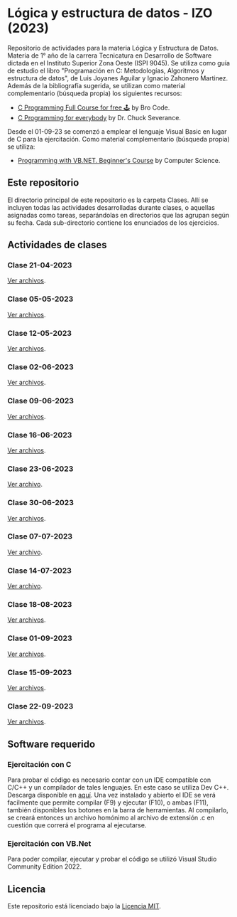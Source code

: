 # Lógica y estructura de datos - IZO (2023)

Repositorio de actividades para la materia Lógica y Estructura de Datos. Materia de 1° año de la carrera Tecnicatura en Desarrollo de Software dictada en el Instituto Superior Zona Oeste (ISPI 9045). Se utiliza como guía de estudio el libro "Programación en C: Metodologías, Algoritmos y estructura de datos", de Luis Joyanes Aguilar y Ignacio Zahonero Martinez.
Además de la bibliografía sugerida, se utilizan como material complementario (búsqueda propia) los siguientes recursos:

-   [C Programming Full Course for free 🕹️](https://www.youtube.com/watch?v=87SH2Cn0s9A) by Bro Code.
-   [C Programming for everybody](https://www.youtube.com/watch?v=XteaWkvontg&list=PLlRFEj9H3Oj5NbaFb1b2n8lib01uNPWLa) by Dr. Chuck Severance.

Desde el 01-09-23 se comenzó a emplear el lenguaje Visual Basic en lugar de C para la ejercitación.
Como material complementario (búsqueda propia) se utiliza:

-   [Programming with VB.NET. Beginner's Course](https://www.youtube.com/playlist?list=PLTd6ceoshpremSFQxYM4L0p4Q6hR-4e4J) by Computer Science.

## Este repositorio

El directorio principal de este repositorio es la carpeta Clases. Allí se incluyen todas las actividades desarrolladas durante clases, o aquellas asignadas como tareas, separándolas en directorios que las agrupan según su fecha. Cada sub-directorio contiene los enunciados de los ejercicios.

## Actividades de clases

### Clase 21-04-2023

[Ver archivos](https://github.com/sfonzo96/IZO-Logica-Actividades/blob/main/Clases/23_04_21-Actividad).

### Clase 05-05-2023

[Ver archivos](https://github.com/sfonzo96/IZO-Logica-Actividades/blob/main/Clases/23_05_05-Actividad).

### Clase 12-05-2023

[Ver archivos](https://github.com/sfonzo96/IZO-Logica-Actividades/blob/main/Clases/23_05_12-Actividad).

### Clase 02-06-2023

[Ver archivos](https://github.com/sfonzo96/IZO-Logica-Actividades/blob/main/Clases/23_06_02-Actividad).

### Clase 09-06-2023

[Ver archivos](https://github.com/sfonzo96/IZO-Logica-Actividades/blob/main/Clases/23_06_09-Actividad).

### Clase 16-06-2023

[Ver archivos](https://github.com/sfonzo96/IZO-Logica-Actividades/blob/main/Clases/23_06_16-Actividad).

### Clase 23-06-2023

[Ver archivo](https://github.com/sfonzo96/IZO-Logica-Actividades/blob/main/Clases/23_06_23-Actividad/ejercicio1.c).

### Clase 30-06-2023

[Ver archivos](https://github.com/sfonzo96/IZO-Logica-Actividades/blob/main/Clases/23_06_30-Actividad).

### Clase 07-07-2023

[Ver archivo](https://github.com/sfonzo96/IZO-Logica-Actividades/blob/main/Clases/23_07_07-Parcial/parcial.c).

### Clase 14-07-2023

[Ver archivo](https://github.com/sfonzo96/IZO-Logica-Actividades/blob/main/Clases/23_07_14-Actividad/ejercicio1.c).

### Clase 18-08-2023

[Ver archivos](https://github.com/sfonzo96/IZO-Logica-Actividades/blob/main/Clases/23_08_18-Actividad).

### Clase 01-09-2023

[Ver archivos](https://github.com/sfonzo96/IZO-Logica-Actividades/blob/main/Clases/23_09_01-Actividad).

### Clase 15-09-2023

[Ver archivos](https://github.com/sfonzo96/IZO-Logica-Actividades/blob/main/Clases/23_09_15-Actividad).

### Clase 22-09-2023

[Ver archivos](https://github.com/sfonzo96/IZO-Logica-Actividades/blob/main/Clases/23_09_22-Actividad).

## Software requerido

### Ejercitación con C

Para probar el código es necesario contar con un IDE compatible con C/C++ y un compilador de tales lenguajes.
En este caso se utiliza Dev C++. Descarga disponible en [aquí](https://www.bloodshed.net/).
Una vez instalado y abierto el IDE se verá facilmente que permite compilar (F9) y ejecutar (F10), o ambas (F11), también disponibles los botones en la barra de herramientas.
Al compilarlo, se creará entonces un archivo homónimo al archivo de extensión .c en cuestión que correrá el programa al ejecutarse.

### Ejercitación con VB.Net

Para poder compilar, ejecutar y probar el código se utilizó Visual Studio Community Edition 2022.

## Licencia

Este repositorio está licenciado bajo la [Licencia MIT](LICENSE).
